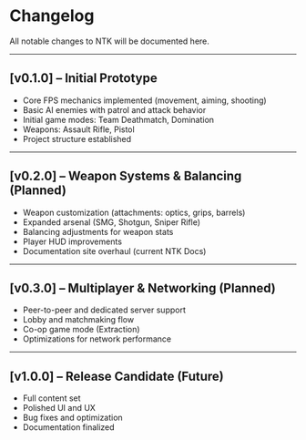 # Changelog

All notable changes to NTK will be documented here.

---

## [v0.1.0] – Initial Prototype
- Core FPS mechanics implemented (movement, aiming, shooting)
- Basic AI enemies with patrol and attack behavior
- Initial game modes: Team Deathmatch, Domination
- Weapons: Assault Rifle, Pistol
- Project structure established

---

## [v0.2.0] – Weapon Systems & Balancing (Planned)
- Weapon customization (attachments: optics, grips, barrels)
- Expanded arsenal (SMG, Shotgun, Sniper Rifle)
- Balancing adjustments for weapon stats
- Player HUD improvements
- Documentation site overhaul (current NTK Docs)

---

## [v0.3.0] – Multiplayer & Networking (Planned)
- Peer-to-peer and dedicated server support
- Lobby and matchmaking flow
- Co-op game mode (Extraction)
- Optimizations for network performance

---

## [v1.0.0] – Release Candidate (Future)
- Full content set
- Polished UI and UX
- Bug fixes and optimization
- Documentation finalized
